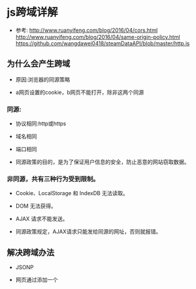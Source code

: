# js跨域详解

- 参考:
  http://www.ruanyifeng.com/blog/2016/04/cors.html
  http://www.ruanyifeng.com/blog/2016/04/same-origin-policy.html
  https://github.com/wangdawei0418/steamDataAPI/blob/master/http.js

## 为什么会产生跨域

* 原因:浏览器的同源策略

* a网页设置的cookie，b网页不能打开，除非这两个同源

### 同源:

* 协议相同:http或https

* 域名相同

* 端口相同

- 同源政策的目的，是为了保证用户信息的安全，防止恶意的网站窃取数据。

### 非同源，共有三种行为受到限制。

* Cookie、LocalStorage 和 IndexDB 无法读取。

* DOM 无法获得。

* AJAX 请求不能发送。

- 同源政策规定，AJAX请求只能发给同源的网址，否则就报错。


## 解决跨域办法

* JSONP

- 网页通过添加一个<script>元素，向服务器请求JSON数据，这种做法不受同源政策限制；服务器收到请求后，将数据放在一个指定名字的回调函数里传回来。

* WebSocket

- WebSocket是一种通信协议，使用ws://（非加密）和wss://（加密）作为协议前缀。该协议不实行同源政策，只要服务器支持，就可以通过它进行跨源通信

- 类似qq

- 详情查看http://www.ruanyifeng.com/blog/2016/04/same-origin-policy.html

* CORS

- CORS是跨源资源分享（Cross-Origin Resource Sharing）的缩写。它是W3C标准，是跨源AJAX请求的根本解决方法。相比JSONP只能发GET请求，CORS允许任何类型的请求。

## 如何实现

* JSONP:

- 浏览器:
```
  function addScriptTag(src) {
    var script = document.createElement('script');
    script.setAttribute("type","text/javascript");
    script.src = src;
    document.body.appendChild(script);
  }

  window.onload = function () {
    addScriptTag('http://example.com/ip?callback=foo');
  }

  function foo(data) {
    console.log('Your public IP address is: ' + data);
  };

```

- 服务器:

```
  let params = urlLib.parse(req.url, true).query;
  let callback = params.callback;
  let data = '数据'
  res.end(callback + "(" + data + ")")

```

### cors详细:

* 版本:所有浏览器都支持，ie>=ie10

* 浏览器将CORS请求分成两类：简单请求（simple request）和非简单请求（not-so-simple request）。

- 简单请求:请求方式

  - Head

  - get

  - post

- HTTP的头信息不超出以下几种字段：

  - Accept
  - Accept-Language
  - Content-Language
  - Last-Event-ID
  - Content-Type：只限于三个值application/x-www-form-urlencoded、multipart/form-data、text/plain

- 解决办法:服务端设置

```
  Access-Control-Allow-Origin: http://api.bob.com
  Access-Control-Allow-Credentials: true
  Access-Control-Expose-Headers: FooBar
  Content-Type: text/html; charset=utf-8
```

*（1）Access-Control-Allow-Origin

  该字段是必须的。它的值要么是请求时Origin字段的值，要么是一个*，表示接受任意域名的请求。

*（2）Access-Control-Allow-Credentials

  该字段可选。它的值是一个布尔值，表示是否允许发送Cookie。默认情况下，Cookie不包括在CORS请求之中。设为true，即表示服务器明确许可，Cookie可以包含在请求中，一起发给服务器。这个值也只能设为true，如果服务器不要浏览器发送Cookie，删除该字段即可。

*（3）Access-Control-Expose-Headers

  该字段可选。CORS请求时，XMLHttpRequest对象的getResponseHeader()方法只能拿到6个基本字段：Cache-Control、Content-Language、Content-Type、Expires、Last-Modified、Pragma。如果想拿到其他字段，就必须在Access-Control-Expose-Headers里面指定。上面的例子指定，getResponseHeader('FooBar')可以返回FooBar字段的值。
